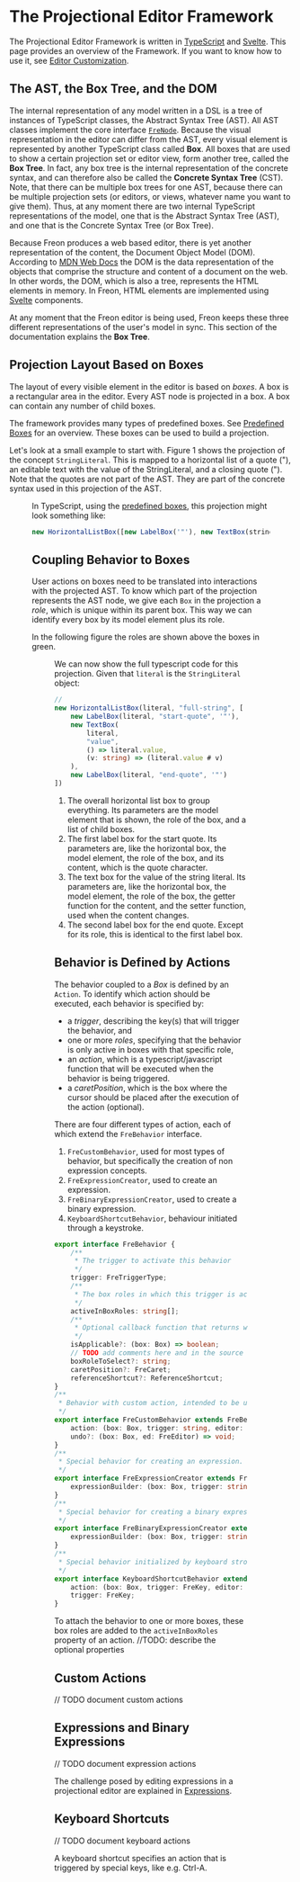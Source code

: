 <script>
    import Figure from "$lib/figures/Figure.svelte";
</script>

# The Projectional Editor Framework

The Projectional Editor Framework is written in <a href="https://www.typescriptlang.org/">TypeScript</a> 
and <a href="https://svelte.dev/" target="_blank">Svelte</a>. This page provides an overview of the Framework.
If you want to know how to use it, see [Editor Customization](/Documentation/Customizations/Editor_Customization).

## The AST, the Box Tree, and the DOM

The internal representation of any model written in a DSL is a tree of instances of TypeScript classes, 
the Abstract Syntax Tree (AST). All AST classes implement the core interface [`FreNode`](/Documentation/Under_the_hood/Core_Interfaces).
Because the visual representation in the editor can differ from the AST, every visual element is represented 
by another TypeScript class called **Box**. 
All boxes that are used to show a certain projection set or editor view, form another tree, called the **Box Tree**. In fact,
any box tree is the internal representation of the concrete syntax, and can therefore also be called the **Concrete Syntax Tree** (CST).
Note, that there can be multiple box trees for one AST, because there can be multiple projection 
sets (or editors, or views, whatever name you want to give them).
Thus, at any moment there are two internal TypeScript representations of the model, one that is the Abstract Syntax Tree (AST), and one that is the
Concrete Syntax Tree (or Box Tree).

Because Freon produces a web based editor, 
there is yet another representation of the content, the Document Object Model (DOM). According 
to <a href="https://developer.mozilla.org/en-US/docs/Web/API/Document_Object_Model/Introduction">MDN Web Docs</a> the DOM 
is the data representation of the objects that comprise the structure and content of a document on the web. In other words,
the DOM, which is also a tree, represents the HTML elements in memory. In Freon, HTML elements are implemented 
using <a href="https://svelte.dev/" target="_blank">Svelte</a> components. 

At any moment that the Freon editor is being used, Freon keeps these three different representations of the user's model in sync.
This section of the documentation explains the **Box Tree**.

## Projection Layout Based on Boxes

The layout of every visible element in the editor is based on _boxes_. A box is a rectangular area
in the editor. Every AST node is projected in a box. A box can contain any number of child boxes.

The framework provides many types of predefined boxes. See
[Predefined Boxes](/Documentation/Under_the_Hood/The_Editor_Framework/Predefined_Boxes) for an overview.
These boxes can be used to build a projection.

Let's look at a small example to start with. Figure 1 shows the projection of the concept `StringLiteral`. This is mapped to a horizontal list
of a quote ("), an editable text with the value of the StringLiteral, and a closing quote ("). Note
that the quotes are not part of the AST. They are part of the concrete syntax used in this projection
of the AST.

<Figure 
imageName='mapping-example-stringliteral.svg'
caption='Mapping a StringLiteral'
figureNumber={1}
/>

In TypeScript, using the [predefined boxes](/Documentation/Under_the_Hood/The_Editor_Framework/Predefined_Boxes), this projection might look something like:

```ts
new HorizontalListBox([new LabelBox('"'), new TextBox(stringLiteral.value), new LabelBox('"')]);
```

## Coupling Behavior to Boxes

User actions on boxes need to be translated into interactions with the projected AST. To know which part of the
projection represents the AST node, we give each `Box` in the projection a _role_, which is unique
within its parent box. This way we can identify every box by its model element plus its role.

In the following figure the roles are shown above the boxes in green.

<Figure
caption='Mapping a StringLiteral with Roles'
imageName='mapping-example-stringliteral-with-roles.svg'
figureNumber={2}
/>

We can now show the full typescript code for this projection. Given that `literal` is the `StringLiteral` object:

```ts
//
new HorizontalListBox(literal, "full-string", [      // <1>
    new LabelBox(literal, "start-quote", '"'),          // <2>
    new TextBox(                                        // <3>
        literal,
        "value",
        () => literal.value,
        (v: string) => (literal.value # v)
    ),
    new LabelBox(literal, "end-quote", '"')             // <4>
])
```

1. The overall horizontal list box to group everything. Its parameters are the model element that is shown,
   the role of the box, and a list of child boxes.
2. The first label box for the start quote. Its parameters are, like the horizontal box, the model element,
   the role of the box, and its content, which is the quote character.
3. The text box for the value of the string literal. Its parameters are, like the horizontal box, the model element,
   the role of the box, the getter function for the content, and the setter function, used when the content changes.
4. The second label box for the end quote. Except for its role, this is identical to the first label box.

## Behavior is Defined by Actions

The behavior coupled to a _Box_ is defined by an `Action`. To identify which action should be executed,
each behavior is specified by:

- a _trigger_, describing the key(s) that will trigger the behavior, and
- one or more _roles_, specifying that the behavior is only active in boxes with that specific role,
- an _action_, which is a typescript/javascript function that will be executed when the
  behavior is being triggered.
- a _caretPosition_, which is the box where the cursor should be placed after the execution of
  the action (optional).

There are four different types of action, each of which extend the `FreBehavior` interface.

1. `FreCustomBehavior`, used for most types of behavior, but specifically the creation of non expression concepts.
2. `FreExpressionCreator`, used to create an expression.
3. `FreBinaryExpressionCreator`, used to create a binary expression.
4. `KeyboardShortcutBehavior`, behaviour initiated through a keystroke.

```ts
export interface FreBehavior {
	/**
	 * The trigger to activate this behavior
	 */
	trigger: FreTriggerType;
	/**
	 * The box roles in which this trigger is active
	 */
	activeInBoxRoles: string[];
	/**
	 * Optional callback function that returns whether the trigger is applicable for the specific box.
	 */
	isApplicable?: (box: Box) => boolean;
	// TODO add comments here and in the source code
	boxRoleToSelect?: string;
	caretPosition?: FreCaret;
	referenceShortcut?: ReferenceShortcut;
}
/**
 * Behavior with custom action, intended to be used to create non expression elements.
 */
export interface FreCustomBehavior extends FreBehavior {
	action: (box: Box, trigger: string, editor: FreEditor, propertyName?: string) => FreElement | null;
	undo?: (box: Box, ed: FreEditor) => void;
}
/**
 * Special behavior for creating an expression.
 */
export interface FreExpressionCreator extends FreBehavior {
	expressionBuilder: (box: Box, trigger: string, editor: FreEditor, propertyName?: string) => FreExpression;
}
/**
 * Special behavior for creating a binary expression.
 */
export interface FreBinaryExpressionCreator extends FreBehavior {
	expressionBuilder: (box: Box, trigger: string, editor: FreEditor, propertyName?: string) => FreBinaryExpression;
}
/**
 * Special behavior initialized by keyboard strokes.
 */
export interface KeyboardShortcutBehavior extends FreBehavior {
	action: (box: Box, trigger: FreKey, editor: FreEditor, propertyName?: string) => Promise<FreElement>;
	trigger: FreKey;
}
```

To attach the behavior to one or more boxes, these box roles are added to the `activeInBoxRoles`
property of an action.
//TODO: describe the optional properties

## Custom Actions

// TODO document custom actions

## Expressions and Binary Expressions

// TODO document expression actions

The challenge posed by editing expressions in a projectional editor are explained
in [Expressions](/Overview/Projectional_Editing#expressions).

## Keyboard Shortcuts

// TODO document keyboard actions

A keyboard shortcut specifies an action that is triggered by special keys, like e.g. Ctrl-A.
